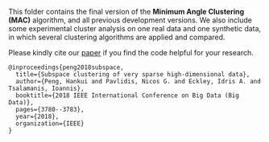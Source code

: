 This folder contains the final version of the **Minimum Angle Clustering (MAC)** algorithm, and all previous development versions. We also include some experimental cluster analysis on one real data and one synthetic data, in which several clustering algorithms are applied and compared. 

Please kindly cite our [paper](https://ieeexplore.ieee.org/abstract/document/8622472) if you find the code helpful for your research.

```
@inproceedings{peng2018subspace,
  title={Subspace clustering of very sparse high-dimensional data},
  author={Peng, Hankui and Pavlidis, Nicos G. and Eckley, Idris A. and Tsalamanis, Ioannis},
  booktitle={2018 IEEE International Conference on Big Data (Big Data)},
  pages={3780--3783},
  year={2018},
  organization={IEEE}
}
```

